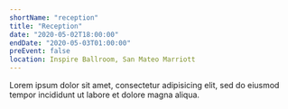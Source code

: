 ```yaml
---
shortName: "reception"
title: "Reception"
date: "2020-05-02T18:00:00"
endDate: "2020-05-03T01:00:00"
preEvent: false
location: Inspire Ballroom, San Mateo Marriott
---
```


Lorem ipsum dolor sit amet, consectetur adipisicing elit, sed do eiusmod
tempor incididunt ut labore et dolore magna aliqua.

